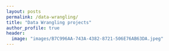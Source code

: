 ```yaml
---
layout: posts
permalink: /data-wrangling/
title: "Data Wrangling projects"
author_profile: true
header:
  image: "images/B7C996AA-743A-4382-8721-506E76AB63DA.jpeg"
---
```

